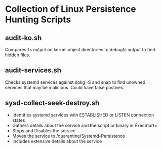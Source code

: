 # Collection of Linux Persistence Hunting Scripts

## audit-ko.sh
Compares `ls` output on kernel object directories to debugfs output to find hidden files. 

## audit-services.sh
Checks systemd services against dpkg -S and snap to find unowned services that may be malicious. Could have false postives. 

## sysd-collect-seek-destroy.sh
- Identifies systemd services with ESTABLISHED or LISTEN connection states
- Gathers details about the service and the script or binary in ExecStart=
- Stops and Disables the service
- Moves the service to /quarantine/Systemd-Persistence
- Includes extensive details about the service
